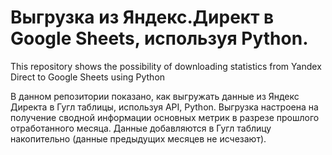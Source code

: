 # Выгрузка из Яндекс.Директ в Google Sheets, используя Python.
This repository shows the possibility of downloading statistics from Yandex Direct to Google Sheets using Python

В данном репозитории показано, как выгружать данные из Яндекс Директа в Гугл таблицы, используя API, Python. Выгрузка настроена на получение сводной информации основных метрик в разрезе прошлого отработанного месяца. Данные добавляются в Гугл таблицу накопительно (данные предыдущих месяцев не исчезают).  
